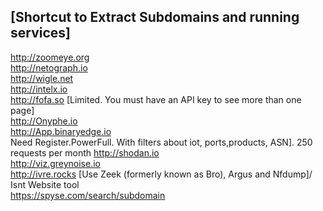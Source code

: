 [Shortcut to Extract Subdomains and running services]
---
http://zoomeye.org<br>
http://netograph.io<br>
http://wigle.net<br>
http://intelx.io<br>
http://fofa.so [Limited. You must have an API key to see more than one page]<br>
http://Onyphe.io<br>
http://App.binaryedge.io<br> Need Register.PowerFull. With filters about iot, ports,products, ASN]. 250 requests per month
http://shodan.io<br>
http://viz.greynoise.io<br>
http://ivre.rocks [Use  Zeek (formerly known as Bro), Argus and Nfdump]/ Isnt Website tool<br>
https://spyse.com/search/subdomain<br>



